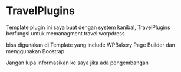 # TravelPlugins
Template plugin ini saya buat dengan system kanibal, 
TravelPlugins berfungsi untuk memanagment travel worpdress

bisa digunakan di Template yang include WPBakery Page Builder dan menggunakan Boostrap

Jangan lupa informasikan ke saya jika ada pengembangan 
